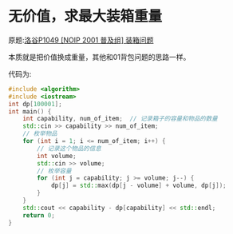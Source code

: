 # 无价值，求最大装箱重量

[//]: # (UTF-8)

原题:[洛谷P1049 [NOIP 2001 普及组] 装箱问题](https://www.luogu.com.cn/problem/P1049)

本质就是把价值换成重量，其他和01背包问题的思路一样。

代码为:

```c++
#include <algorithm>
#include <iostream>
int dp[100001];
int main() {
    int capability, num_of_item;  // 记录箱子的容量和物品的数量
    std::cin >> capability >> num_of_item;
    // 枚举物品
    for (int i = 1; i <= num_of_item; i++) {
        // 记录这个物品的信息
        int volume;
        std::cin >> volume;
        // 枚举容量
        for (int j = capability; j >= volume; j--) {
            dp[j] = std::max(dp[j - volume] + volume, dp[j]);
        }
    }
    std::cout << capability - dp[capability] << std::endl;
    return 0;
}
```
